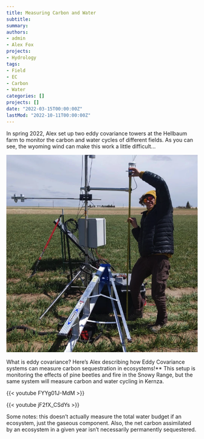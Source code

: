 ```yaml
---
title: Measuring Carbon and Water
subtitle: 
summary: 
authors:
- admin
- Alex Fox
projects: 
- Hydrology
tags:
- Field
- EC
- Carbon
- Water
categories: []
projects: []
date: "2022-03-15T00:00:00Z"
lastMod: "2022-10-11T00:00:00Z"
---
```

In spring 2022, Alex set up two eddy covariance towers at the Hellbaum farm to monitor the carbon and water cycles of different fields. As you can see, the wyoming wind can make this work a little difficult...

![](./windy.png) 

What is eddy covariance? Here’s Alex describing how Eddy Covariance systems can measure carbon sequestration in ecosystems!** This setup is monitoring the effects of pine beetles and fire in the Snowy Range, but the same system will measure carbon and water cycling in Kernza.

{{< youtube FYYg01J-MdM >}}

{{< youtube jF2fX_CSdYs >}}

Some notes: this doesn’t actually measure the total water budget if an ecosystem, just the gaseous component. Also, the net carbon assimilated by an ecosystem in a given year isn’t necessarily permanently sequestered.